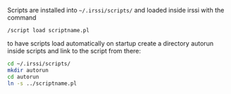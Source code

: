 Scripts are installed into `~/.irssi/scripts/` and loaded inside irssi with the command

`/script load scriptname.pl`

to have scripts load automatically on startup create a directory autorun inside scripts and link to the script from there:

``` bash
cd ~/.irssi/scripts/
mkdir autorun
cd autorun
ln -s ../scriptname.pl
```